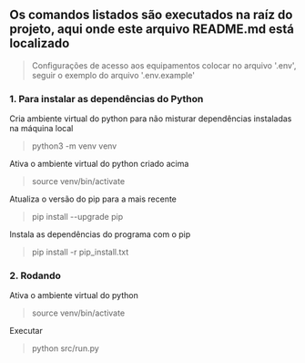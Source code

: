 ## Os comandos listados são executados na raíz do projeto, aqui onde este arquivo README.md está localizado
> Configurações de acesso aos equipamentos colocar no arquivo '.env', seguir o exemplo do arquivo '.env.example'

### 1. Para instalar as dependências do Python
Cria ambiente virtual do python para não misturar dependências instaladas na máquina local
> python3 -m venv venv

Ativa o ambiente virtual do python criado acima
> source venv/bin/activate

Atualiza o versão do pip para a mais recente
> pip install --upgrade pip

Instala as dependências do programa com o pip
> pip install -r pip_install.txt

### 2. Rodando
Ativa o ambiente virtual do python
> source venv/bin/activate

Executar
> python src/run.py 
